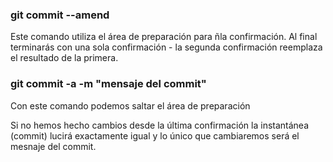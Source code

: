 ### git commit --amend
Este comando utiliza el área de preparación para ñla confirmación.
Al final terminarás con una sola confirmación - la segunda
confirmación reemplaza el resultado de la primera.

### git commit -a -m "mensaje del commit"
Con este comando podemos saltar el área de preparación

Si no hemos hecho cambios desde la última confirmación la 
instantánea (commit) lucirá exactamente igual y lo único que cambiaremos
será el mesnaje del commit.